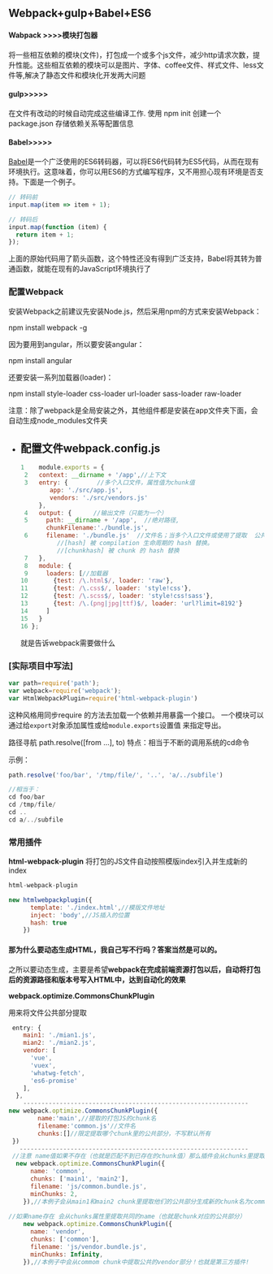 ## Webpack+gulp+Babel+ES6

#### Wabpack >>>>模块打包器

将一些相互依赖的模块(文件)，打包成一个或多个js文件，减少http请求次数，提升性能。这些相互依赖的模块可以是图片、字体、coffee文件、样式文件、less文件等,解决了静态文件和模块化开发两大问题

#### gulp>>>>>

在文件有改动的时候自动完成这些编译工作. 使用 npm init 创建一个 package.json 存储依赖关系等配置信息

#### Babel>>>>>

[Babel](https://babeljs.io/)是一个广泛使用的ES6转码器，可以将ES6代码转为ES5代码，从而在现有环境执行。这意味着，你可以用ES6的方式编写程序，又不用担心现有环境是否支持。下面是一个例子。

```javascript
// 转码前
input.map(item => item + 1);

// 转码后
input.map(function (item) {
  return item + 1;
});
```

上面的原始代码用了箭头函数，这个特性还没有得到广泛支持，Babel将其转为普通函数，就能在现有的JavaScript环境执行了





### 配置Webpack

安装Webpack之前建议先安装Node.js，然后采用npm的方式来安装Webpack：

npm install webpack -g

因为要用到angular，所以要安装angular：

npm install angular

还要安装一系列加载器(loader)：

npm install style-loader css-loader url-loader sass-loader raw-loader

注意：除了webpack是全局安装之外，其他组件都是安装在app文件夹下面，会自动生成node_modules文件夹

* ## 配置文件webpack.config.js

  ```javascript
  1    module.exports = {
   2   context: __dirname + '/app',//上下文
   3   entry: {        //多个入口文件，属性值为chunk值
          app: './src/app.js',
          vendors: './src/vendors.js'
       },                                     
   4   output: {      //输出文件（只能为一个）
   5     path: __dirname + '/app',  //绝对路径,
         chunkFilename:'./bundle.js',
   6     filename: './bundle.js'  //文件名；当多个入口文件或使用了提取  公共插件时 应用[name] 被 chunk 的 name 替换。
            //[hash] 被 compilation 生命周期的 hash 替换。
            //[chunkhash] 被 chunk 的 hash 替换
   7   },
   8   module: {
   9     loaders: [//加载器
  10       {test: /\.html$/, loader: 'raw'},
  11       {test: /\.css$/, loader: 'style!css'},
  12       {test: /\.scss$/, loader: 'style!css!sass'},
  13       {test: /\.(png|jpg|ttf)$/, loader: 'url?limit=8192'}
  14     ]
  15   }
  16 };
  ```

  就是告诉webpack需要做什么

### [实际项目中写法]

```javascript
var path=require('path');
var webpack=require('webpack');
var HtmlWebpackPlugin=require('html-webpack-plugin')
```

这种风格用同步require 的方法去加载一个依赖并用暴露一个接口。 一个模块可以通过给`export`对象添加属性或给`module.exports`设置值 来指定导出。

路径寻航 path.resolve([from …], to)
特点：相当于不断的调用系统的cd命令

示例：

```javascript
path.resolve('foo/bar', '/tmp/file/', '..', 'a/../subfile')

//相当于：
cd foo/bar
cd /tmp/file/
cd ..
cd a/../subfile
```



### 常用插件

**html-webpack-plugin**   将打包的JS文件自动按照模版index引入并生成新的index

```javascript
html-webpack-plugin

new htmlwebpackplugin({
      template: './index.html',//模版文件地址
      inject: 'body',//JS插入的位置
      hash: true
    })
```

#### 那为什么要动态生成HTML，我自己写不行吗？答案当然是可以的。

之所以要动态生成，主要是希望**webpack在完成前端资源打包以后，自动将打包后的资源路径和版本号写入HTML中，达到自动化的效果**



**webpack.optimize.CommonsChunkPlugin**

用来将文件公共部分提取

```javascript
 entry: {
    main1: './mian1.js',
    mian2: './mian2.js',
    vendor: [
      'vue',
      'vuex',
      'whatwg-fetch',
      'es6-promise'
    ],
  }, 
    --------------------------------------------------------------
new webpack.optimize.CommonsChunkPlugin({
    	name:'main',//提取的打包JS的chunk名
    	filename:'common.js'//文件名
        chunks:[]//限定提取哪个chunk里的公共部分，不写默认所有
 })
   ---------------------------------------------------------------
 //注意 name值如果不存在（也就是匹配不到已存在的chunk值）那么插件会从chunks里提取他们的公共部分，生成新的chunk，名子就是name【见下列】
  new webpack.optimize.CommonsChunkPlugin({
      name: 'common',
      chunks: ['main1', 'main2'],
      filename: 'js/common.bundle.js',
      minChunks: 2,
    }),//本例子会从main1和main2 chunk里提取他们的公共部分生成新的chunk名为commom
    
//如果name存在 会从chunks属性里提取共同的name（也就是chunk对应的公共部分）
    new webpack.optimize.CommonsChunkPlugin({
      name: 'vendor',
      chunks: ['common'],
      filename: 'js/vendor.bundle.js',
      minChunks: Infinity,
    }),//本例子中会从commom chunk中提取公共的vendor部分！也就是第三方插件!
```

​